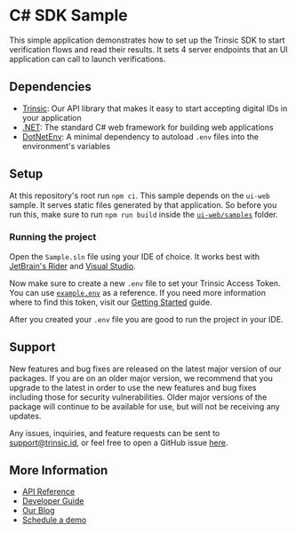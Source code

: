 # C# SDK Sample

This simple application demonstrates how to set up the Trinsic SDK to start verification flows and read their results. It sets 4 server endpoints that an UI application can call
to launch verifications.

## Dependencies

- [Trinsic](https://trinsic.id): Our API library that makes it easy to start accepting digital IDs in your application
- [.NET](https://dotnet.microsoft.com/en-us/): The standard C# web framework for building web applications
- [DotNetEnv](https://github.com/tonerdo/dotnet-env): A minimal dependency to autoload `.env` files into the environment's variables

## Setup

At this repository's root run `npm ci`. This sample depends on the `ui-web` sample. It serves static files generated by that application. So before you run this, make sure to run `npm run build` inside the
[`ui-web/samples`](../../ui-web/samples/) folder.

### Running the project

Open the `Sample.sln` file using your IDE of choice. It works best with [JetBrain's Rider](https://www.jetbrains.com/rider/) and [Visual Studio](https://visualstudio.microsoft.com/).

Now make sure to create a new `.env` file to set your Trinsic Access Token. You can use [`example.env`](./Sample/example.env) as a reference. If you need more information where to find this token, visit our [Getting Started](https://docs.trinsic.id/docs/getting-started-with-trinsic-connect) guide.

After you created your `.env` file you are good to run the project in your IDE.

## Support

New features and bug fixes are released on the latest major version of our packages. If you are on an older major version, we recommend that you upgrade to the latest in order to use the new features and bug fixes including those for security vulnerabilities. Older major versions of the package will continue to be available for use, but will not be receiving any updates.

Any issues, inquiries, and feature requests can be sent to [support@trinsic.id](mailto:support@trinsic.id), or feel free to open a GitHub issue [here](https://github.com/trinsic-id/sdk/issues).

## More Information

- [API Reference](https://docs.trinsic.id/reference)
- [Developer Guide](https://docs.trinsic.id/docs/developer-tools)
- [Our Blog](https://trinsic.id/blog/)
- [Schedule a demo](https://trinsic.id/contact/)
